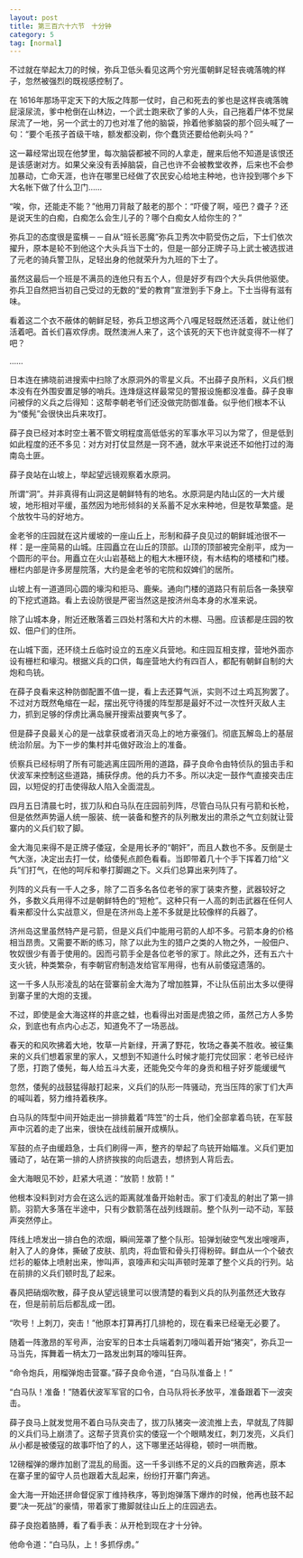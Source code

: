 ```yaml
---
layout: post
title: 第三百六十六节　十分钟
category: 5
tag: [normal]
---
```


不过就在举起太刀的时候，弥兵卫低头看见这两个穷光蛋朝鲜足轻丧魂落魄的样子，忽然被强烈的既视感控制了。

在 1616年那场平定天下的大阪之阵那一仗时，自己和死去的爹也是这样丧魂落魄屁滚尿流，爹中枪倒在山林边，一个武士跑来砍了爹的人头，自己拖着尸体不觉屎尿流了一地，另一个武士的刀也对准了他的脑袋，拎着他爹脑袋的那个回头喊了一句：“要个毛孩子首级干啥，额发都没剃，你个蠢货还要给他剃头吗？”

这一幕经常出现在他梦里，每次脑袋都被不同的人拿走，醒来后他不知道是该恨还是该感谢对方。如果父亲没有丢掉脑袋，自己也许不会被教堂收养，后来也不会参加暴动，亡命天涯，也许在哪里已经做了农民安心给地主种地，也许投到哪个乡下大名帐下做了什么卫门……

“唉，你，还能走不能？”他用刀背敲了敲老的那个：“吓傻了啊，哑巴？聋子？还是说天生的白痴，白痴怎么会生儿子的？哪个白痴女人给你生的？”

弥兵卫的态度很是蛮横－－自从“班长恶魔”弥兵卫秀次中箭受伤之后，下士们依次擢升，原本是轮不到他这个大头兵当下士的，但是一部分正牌子马上武士被选拔进了元老的骑兵警卫队，足轻出身的他就荣升为九班的下士了。

虽然这最后一个班是不满员的连他只有五个人，但是好歹有四个大头兵供他驱使。弥兵卫自然把当初自己受过的无数的“爱的教育”宣泄到手下身上。下士当得有滋有味。

看着这二个衣不蔽体的朝鲜足轻，弥兵卫想这两个八嘎足轻既然还活着，就让他们活着吧。首长们喜欢俘虏。既然澳洲人来了，这个该死的天下也许就变得不一样了吧？

……

日本连在拂晓前进搜索中扫除了水原洞外的零星义兵。不出薛子良所料，义兵们根本没有在外围安置足够的哨兵。连烽燧这样最常见的警报设施都没准备。薛子良审问被俘的义兵之后得知：这帮李朝老爷们还没做完防御准备。似乎他们根本不认为“倭髡”会很快出兵来攻打。

薛子良已经对本时空土著不管文明程度高低低劣的军事水平习以为常了，但是低到如此程度的还不多见：对方对打仗显然是一窍不通，就水平来说还不如他打过的海南岛土匪。

薛子良站在山坡上，举起望远镜观察着水原洞。

所谓“洞”。并非真得有山洞这是朝鲜特有的地名。水原洞是内陆山区的一大片缓坡，地形相对平缓，虽然因为地形倾斜的关系蓄不足水来种地，但是牧草繁盛。是个放牧牛马的好地方。

金老爷的庄园就在这片缓坡的一座山丘上，形制和薛子良见过的朝鲜城池很不一样：是一座简易的山城。庄园矗立在山丘的顶部。山顶的顶部被完全削平，成为一个圆形的平台。用矗立在火山岩基础上的粗大木栅环绕，有木结构的塔楼和门楼。栅栏内部是许多房屋院落，大约是金老爷的宅院和奴婢们的居所。

山坡上有一道道同心圆的壕沟和拒马、鹿柴。通向门楼的道路只有前后各一条狭窄的下挖式道路。看上去设防很是严密当然这是按济州岛本身的水准来说。

除了山城本身，附近还散落着三四处村落和大片的木棚、马圈。应该都是庄园的牧奴、佃户们的住所。

在山城下面，还环绕土丘临时设立的五座义兵营地。和庄园互相支撑，营地外面亦设有栅栏和壕沟。根据义兵的口供，每座营地大约有四百人，都配有朝鲜自制的大炮和鸟铳。

在薛子良看来这种防御配置不值一提，看上去还算气派，实则不过土鸡瓦狗罢了。不过对方既然龟缩在一起，摆出死守待援的阵型那是最好不过一次性歼灭敌人主力，抓到足够的俘虏比满岛展开搜索战要爽气多了。

但是薛子良最关心的是一战拿获或者消灭岛上的地方豪强们。彻底瓦解岛上的基层统治阶层。为下一步的集村并屯做好政治上的准备。

侦察兵已经标明了所有可能逃离庄园所用的道路，薛子良命令由特侦队的狙击手和伏波军来控制这些道路，捕获俘虏。他的兵力不多。所以决定一鼓作气直接突击庄园，以短促的打击使得敌人陷入全面混乱。

四月五日清晨七时，拔刀队和白马队在庄园前列阵，尽管白马队只有弓箭和长枪，但是依然声势逼人统一服装、统一装备和整齐的队列散发出的肃杀之气立刻就让营寨内的义兵们软了脚。

金大海见来得不是正牌子倭寇，全是用长矛的“朝奸”，而且人数也不多。反倒是士气大涨，决定出去打一仗，给倭髡点颜色看看。当即带着几十个手下挥着刀给“义兵”们打气，在他的呵斥和拳打脚踢之下。义兵们总算出来列阵了。

列阵的义兵有一千人之多，除了二百多名各位老爷的家丁装束齐整，武器较好之外，多数义兵用得不过是朝鲜特色的“短枪”。这种只有一人高的刺击武器在任何人看来都没什么实战意义，但是在济州岛上差不多就是比较像样的兵器了。

济州岛这里虽然特产是弓箭，但是义兵们中能用弓箭的人却不多。弓箭本身的价格相当昂贵。又需要不断的练习，除了以此为生的猎户之类的人物之外，一般佃户、牧奴很少有善于使用的。因而弓箭手全是各位老爷的家丁。除此之外，还有五六十支火铳，种类繁杂，有李朝官府制造发给官军用得，也有从前倭寇遗落的。

这一千多人队形凌乱的站在营寨前金大海为了增加胜算，不让队伍前出太多以便得到寨子里的大炮的支援。

不过，即使是金大海这样的井底之蛙，也看得出对面是虎狼之师，虽然己方人多势众，到底也有点内心忐忑，知道免不了一场恶战。

春天的和风吹拂着大地，牧草一片新绿，开满了野花，牧场之春美不胜收。被征集来的义兵们想着家里的家人，又想到不知道什么时候才能打完仗回家：老爷已经许了愿，打跑了倭髡，每人给五斗大麦，还能免交今年的身贡和租子好歹能缓缓气

忽然，倭髡的战鼓猛得敲打起来，义兵们的队形一阵骚动，充当压阵的家丁们大声的喊叫着，努力维持着秩序。

白马队的阵型中间开始走出一排排戴着“阵笠”的士兵，他们全部拿着鸟铳，在军鼓声中沉着的走了出来，很快在战线前展开成横队。

军鼓的点子由缓趋急，士兵们刷得一声，整齐的举起了鸟铳开始瞄准。义兵们更加骚动了，站在第一排的人挤挤挨挨的向后退去，想挤到人背后去。

金大海眼见不妙，赶紧大吼道：“放箭！放箭！”

他根本没料到对方会在这么远的距离就准备开始射击。家丁们凌乱的射出了第一排箭。羽箭大多落在半途中，只有少数箭落在战列线跟前。整个队列一动不动，军鼓声突然停止。

阵线上喷发出一排白色的浓烟，瞬间笼罩了整个队形。铅弹划破空气发出嗖嗖声，射入了人的身体，撕破了皮肤、肌肉，将血管和骨头打得粉碎。鲜血从一个个破衣烂衫的躯体上喷射出来，惨叫声，哀嚎声和尖叫声顿时笼罩了整个义兵的行列。站在前排的义兵们顿时乱了起来。

春风把硝烟吹散，薛子良从望远镜里可以很清楚的看到义兵的队列虽然还大致存在，但是前前后后都乱成一团。

“吹号！上刺刀，突击！”他原本打算再打几排枪的，现在看来已经毫无必要了。

随着一阵激昂的军号声，治安军的日本士兵端着刺刀嚎叫着开始“猪突”，弥兵卫一马当先，挥舞着一柄太刀一路发出刺耳的嚎叫狂奔。

“命令炮兵，用榴弹炮击营寨。”薛子良命令道，“白马队准备上！”

“白马队！准备！”随着伏波军军官的口令，白马队将长矛放平，准备跟着下一波突击。

薛子良马上就发觉用不着白马队突击了，拔刀队猪突一波流推上去，早就乱了阵脚的义兵们马上崩溃了。这帮子货真价实的倭寇一个个眼睛发红，刺刀发亮，义兵们从小都是被倭寇的故事吓怕了的人，这下哪里还站得稳，顿时一哄而散。

12磅榴弹的爆炸加剧了混乱的局面。这一千多训练不足的义兵的四散奔逃，原本在寨子里的留守人员也跟着大乱起来，纷纷打开寨门奔逃。

金大海一开始还拼命督促家丁维持秩序，等到炮弹落下爆炸的时候，他再也鼓不起要“决一死战”的豪情，带着家丁撒脚就往山丘上的庄园逃去。

薛子良抱着胳膊，看了看手表：从开枪到现在才十分钟。

他命令道：“白马队，上！多抓俘虏。”